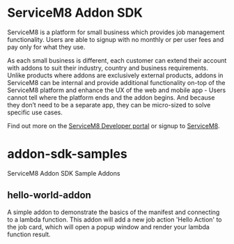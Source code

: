 # ServiceM8 Addon SDK
ServiceM8 is a platform for small business which provides job management functionality. Users are able to signup with no monthly or per user fees and pay only for what they use. 

As each small business is different, each customer can extend their account with addons to suit their industry, country and business requirements. Unlike products where addons are exclusively external products, addons in ServiceM8 can be internal and provide additional functionality on-top of the ServiceM8 platform and enhance the UX of the web and mobile app - Users cannot tell where the platform ends and the addon begins. And because they don’t need to be a separate app, they can be micro-sized to solve specific use cases. 

Find out more on the [ServiceM8 Developer portal](http://developer.servicem8.com/) or signup to [ServiceM8](https://www.servicem8.com).

# addon-sdk-samples
ServiceM8 Addon SDK Sample Addons

## hello-world-addon ##
A simple addon to demonstrate the basics of the manifest and connecting to a lambda function. This addon will add a new job action 'Hello Action' to the job card, which will open a popup window and render your lambda function result.